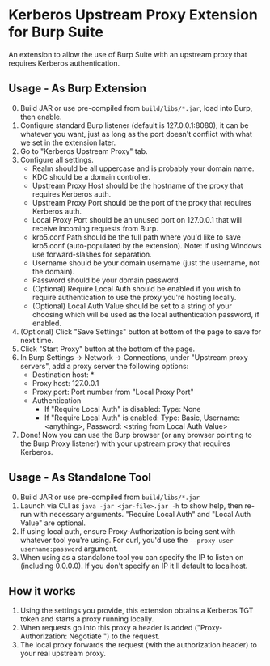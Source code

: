 # Kerberos Upstream Proxy Extension for Burp Suite

An extension to allow the use of Burp Suite with an upstream proxy that requires Kerberos authentication.

## Usage - As Burp Extension
0. Build JAR or use pre-compiled from `build/libs/*.jar`, load into Burp, then enable.
1. Configure standard Burp listener (default is 127.0.0.1:8080); it can be whatever you want, just as long as the port doesn't conflict with what we set in the extension later.
2. Go to "Kerberos Upstream Proxy" tab.
3. Configure all settings.
   * Realm should be all uppercase and is probably your domain name.
   * KDC should be a domain controller.
   * Upstream Proxy Host should be the hostname of the proxy that requires Kerberos auth.
   * Upstream Proxy Port should be the port of the proxy that requires Kerberos auth.
   * Local Proxy Port should be an unused port on 127.0.0.1 that will receive incoming requests from Burp.
   * krb5.conf Path should be the full path where you'd like to save krb5.conf (auto-populated by the extension). Note: if using Windows use forward-slashes for separation.
   * Username should be your domain username (just the username, not the domain).
   * Password should be your domain password.
   * (Optional) Require Local Auth should be enabled if you wish to require authentication to use the proxy you're hosting locally.
   * (Optional) Local Auth Value should be set to a string of your choosing which will be used as the local authentication password, if enabled.
4. (Optional) Click "Save Settings" button at bottom of the page to save for next time.
5. Click "Start Proxy" button at the bottom of the page.
6. In Burp Settings -> Network -> Connections, under "Upstream proxy servers", add a proxy server the following options:
   * Destination host: *
   * Proxy host: 127.0.0.1
   * Proxy port: Port number from "Local Proxy Port"
   * Authentication
     * If "Require Local Auth" is disabled: Type: None
     * If "Require Local Auth" is enabled: Type: Basic, Username: \<anything\>, Password: \<string from Local Auth Value\>
7. Done!  Now you can use the Burp browser (or any browser pointing to the Burp Proxy listener) with your upstream proxy that requires Kerberos.

## Usage - As Standalone Tool
0. Build JAR or use pre-compiled from `build/libs/*.jar`
1. Launch via CLI as `java -jar <jar-file>.jar -h` to show help, then re-run with necessary arguments.  "Require Local Auth" and "Local Auth Value" are optional.
2. If using local auth, ensure Proxy-Authorization is being sent with whatever tool you're using.  For curl, you'd use the `--proxy-user username:password` argument.
3. When using as a standalone tool you can specify the IP to listen on (including 0.0.0.0).  If you don't specify an IP it'll default to localhost.

## How it works
1. Using the settings you provide, this extension obtains a Kerberos TGT token and starts a proxy running locally.
2. When requests go into this proxy a header is added ("Proxy-Authorization: Negotiate <token>") to the request.
3. The local proxy forwards the request (with the authorization header) to your real upstream proxy.
